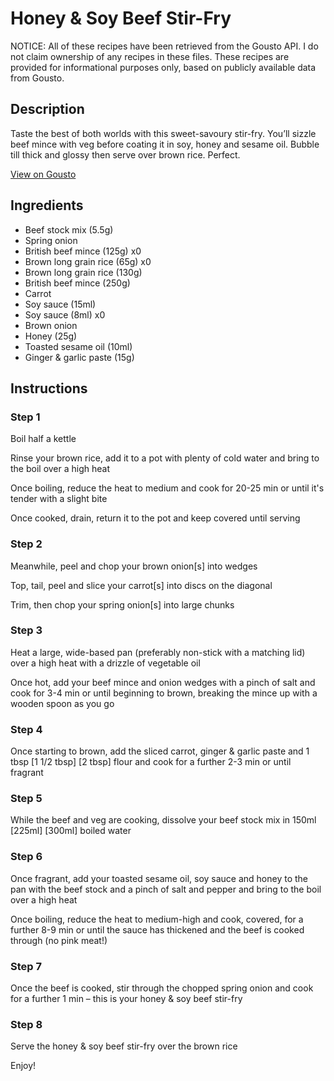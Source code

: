 # Honey & Soy Beef Stir-Fry

NOTICE: All of these recipes have been retrieved from the Gousto API. I do not claim ownership of any recipes in these files. These recipes are provided for informational purposes only, based on publicly available data from Gousto.

## Description

Taste the best of both worlds with this sweet-savoury stir-fry. You’ll sizzle beef mince with veg before coating it in soy, honey and sesame oil. Bubble till thick and glossy then serve over brown rice. Perfect.

[View on Gousto](https://www.gousto.co.uk/recipes/cookbook/honey-soy-beef-stir-fry)

## Ingredients

- Beef stock mix (5.5g)
- Spring onion
- British beef mince (125g) x0
- Brown long grain rice (65g) x0
- Brown long grain rice (130g)
- British beef mince (250g)
- Carrot
- Soy sauce (15ml)
- Soy sauce (8ml) x0
- Brown onion
- Honey (25g)
- Toasted sesame oil (10ml)
- Ginger & garlic paste (15g)

## Instructions


### Step 1

Boil half a kettle

Rinse your brown rice, add it to a pot with plenty of cold water and bring to the boil over a high heat

Once boiling, reduce the heat to medium and cook for 20-25 min or until it's tender with a slight bite

Once cooked, drain, return it to the pot and keep covered until serving


### Step 2

Meanwhile, peel and chop your brown onion[s] into wedges

Top, tail, peel and slice your carrot[s] into discs on the diagonal

Trim, then chop your spring onion[s] into large chunks


### Step 3

Heat a large, wide-based pan (preferably non-stick with a matching lid) over a high heat with a drizzle of vegetable oil

Once hot, add your beef mince and onion wedges with a pinch of salt and cook for 3-4 min or until beginning to brown, breaking the mince up with a wooden spoon as you go


### Step 4

Once starting to brown, add the sliced carrot, ginger & garlic paste and 1 tbsp<span class="text-danger"> <span class="text-purple">[1 1/2 tbsp] </span>[2 tbsp]</span> flour and cook for a further 2-3 min or until fragrant


### Step 5

While the beef and veg are cooking, dissolve your beef stock mix in 150ml <span class="text-purple">[225ml]</span> <span class="text-danger">[300ml] </span>boiled water


### Step 6

Once fragrant, add your toasted sesame oil, soy sauce and honey to the pan with the beef stock and a pinch of salt and pepper and bring to the boil over a high heat

Once boiling, reduce the heat to medium-high and cook, covered, for a further 8-9 min or until the sauce has thickened and the beef is cooked through (no pink meat!)


### Step 7

Once the beef is cooked, stir through the chopped spring onion and cook for a further 1 min – this is your honey & soy beef stir-fry

### Step 8

Serve the honey & soy beef stir-fry over the brown rice

Enjoy!

